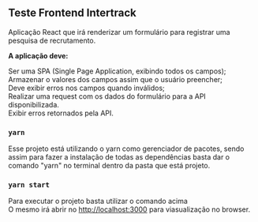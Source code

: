 ## Teste Frontend Intertrack

Aplicação React que irá renderizar um formulário para registrar uma pesquisa de recrutamento.<br /> 

**A aplicação deve:<br />**

Ser uma SPA (Single Page Application, exibindo todos os campos);<br />
Armazenar o valores dos campos assim que o usuário preencher;<br />
Deve exibir erros nos campos quando inválidos;<br />
Realizar uma request com os dados do formulário para a API disponibilizada.<br />
Exibir erros retornados pela API.

### `yarn`
Esse projeto está utilizando o yarn como gerenciador de pacotes, sendo assim para fazer a instalação de todas as dependências basta dar o comando "yarn" no terminal dentro da pasta que está projeto.

### `yarn start`

Para executar o projeto basta utilizar o comando acima<br />
O mesmo irá abrir no [http://localhost:3000](http://localhost:3000) para viasualização no browser.
